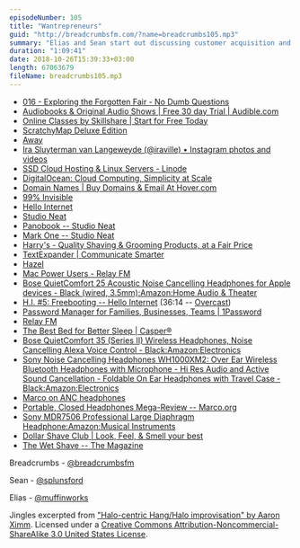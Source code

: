 ```yaml
---
episodeNumber: 105
title: "Wantrepreneurs"
guid: "http://breadcrumbsfm.com/?name=breadcrumbs105.mp3"
summary: "Elias and Sean start out discussing customer acquisition and end up talking about all the things they’ve bought from podcast ads."
duration: "1:09:41"
date: 2018-10-26T15:39:33+03:00
length: 67063679
fileName: breadcrumbs105.mp3
---
```


- [016 - Exploring the Forgotten Fair - No Dumb Questions](https://castro.fm/episode/TSlmKH)
- [Audiobooks & Original Audio Shows | Free 30 day Trial | Audible.com](https://www.audible.com)
- [Online Classes by Skillshare | Start for Free Today](https://www.skillshare.com)
- [ScratchyMap Deluxe Edition](https://scratchymap.online/collections/all-scratchymaps/products/original-scratchy-map)
- [Away](https://www.awaytravel.com)
- [Ira Sluyterman van Langeweyde (@iraville) • Instagram photos and videos](https://instagram.com/iraville)
- [SSD Cloud Hosting & Linux Servers - Linode](https://www.linode.com)
- [DigitalOcean: Cloud Computing, Simplicity at Scale](https://www.digitalocean.com)
- [Domain Names | Buy Domains & Email At Hover.com](https://www.hover.com)
- [99% Invisible](https://99percentinvisible.org)
- [Hello Internet](https://www.hellointernet.fm)
- [Studio Neat](https://www.studioneat.com)
- [Panobook -- Studio Neat](https://www.studioneat.com/products/panobook)
- [Mark One -- Studio Neat](https://www.studioneat.com/products/markone)
- [Harry's - Quality Shaving & Grooming Products, at a Fair Price](https://www.harrys.com/)
- [TextExpander | Communicate Smarter](https://textexpander.com)
- [Hazel](https://www.noodlesoft.com)
- [Mac Power Users - Relay FM](https://www.relay.fm/mpu)
- [Bose QuietComfort 25 Acoustic Noise Cancelling Headphones for Apple devices - Black (wired, 3.5mm):Amazon:Home Audio & Theater](http://www.amazon.com/dp/B00M1NEUKK/?tag=breadcrumbsfm-20)
- [H.I. #5: Freebooting -- Hello Internet](http://www.hellointernet.fm/podcast/5) (36:14 -- [Overcast](https://overcast.fm/+BgMWc1_IE/36:14))
- [Password Manager for Families, Businesses, Teams | 1Password](https://1password.com)
- [Relay FM](https://www.relay.fm)
- [The Best Bed for Better Sleep | Casper®](https://casper.com)
- [Bose QuietComfort 35 (Series II) Wireless Headphones, Noise Cancelling Alexa Voice Control - Black:Amazon:Electronics](http://www.amazon.com/dp/B0756CYWWD/?tag=breadcrumbsfm-20)
- [Sony Noise Cancelling Headphones WH1000XM2: Over Ear Wireless Bluetooth Headphones with Microphone - Hi Res Audio and Active Sound Cancellation - Foldable On Ear Headphones with Travel Case - Black:Amazon:Electronics](http://www.amazon.com/dp/B074KDJVS2/?tag=breadcrumbsfm-20)
- [Marco on ANC headphones](https://twitter.com/marcoarment/status/976491627794575360)
- [Portable, Closed Headphones Mega-Review -- Marco.org](https://marco.org/headphones-closed-portable)
- [Sony MDR7506 Professional Large Diaphragm Headphone:Amazon:Musical Instruments](http://www.amazon.com/dp/B000AJIF4E/?tag=breadcrumbsfm-20)
- [Dollar Shave Club | Look, Feel, & Smell your best](https://www.dollarshaveclub.com)
- [The Wet Shave -- The Magazine](https://the-magazine.org/2/the-wet-shave#.W9BwWaeB3OQ)

Breadcrumbs - [@breadcrumbsfm](https://twitter.com/breadcrumbsfm)

Sean - [@splunsford](https://twitter.com/splunsford)

Elias - [@muffinworks](https://twitter.com/muffinworks)

Jingles excerpted from ["Halo-centric Hang/Halo improvisation" by Aaron Ximm](http://freemusicarchive.org/music/aaron_ximm/handpans_and_the_hang/). Licensed under a [Creative Commons Attribution-Noncommercial-ShareAlike 3.0 United States License](http://creativecommons.org/licenses/by-nc-sa/3.0/us/).